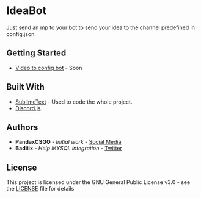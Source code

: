 # IdeaBot
Just send an mp to your bot to send your idea to the channel predefined in config.json.

## Getting Started

* [Video to config bot]() - Soon

## Built With

* [SublimeText](https://www.sublimetext.com/) - Used to code the whole project.
* [Discord.js](https://discord.js.org/#/).

## Authors

* **PandaxCSGO** - *Initial work* - [Social Media](https://linktr.ee/PandaxCSGO)
* **Badiiix** - *Help MYSQL integration* - [Twitter](https://twitter.com/BadiiiX_IT)

## License

This project is licensed under the GNU General Public License v3.0 - see the [LICENSE](LICENSE) file for details
